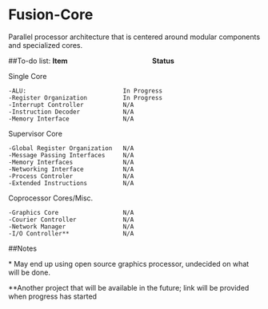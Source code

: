 # Fusion-Core
Parallel processor architecture that is centered around modular components and specialized cores.

##To-do list:
<b>Item&nbsp;&nbsp;&nbsp;&nbsp;&nbsp;&nbsp;&nbsp;&nbsp;&nbsp;&nbsp;&nbsp;&nbsp;&nbsp;&nbsp;&nbsp;&nbsp;&nbsp;&nbsp;&nbsp;&nbsp;&nbsp;&nbsp;&nbsp;&nbsp;&nbsp;&nbsp;&nbsp;&nbsp;&nbsp;&nbsp;&nbsp;&nbsp;&nbsp;&nbsp;&nbsp;&nbsp;&nbsp;&nbsp;&nbsp;&nbsp;&nbsp;&nbsp;&nbsp;&nbsp;&nbsp;&nbsp;&nbsp;&nbsp;&nbsp;&nbsp;&nbsp;Status</b>

Single Core			
	
	-ALU:							In Progress
	-Register Organization			In Progress
	-Interrupt Controller			N/A
	-Instruction Decoder			N/A
	-Memory Interface				N/A	

Supervisor Core
	
	-Global Register Organization	N/A
	-Message Passing Interfaces		N/A
	-Memory Interfaces				N/A
	-Networking Interface			N/A
	-Process Controler				N/A
	-Extended Instructions			N/A


Coprocessor Cores/Misc.
	
	-Graphics Core					N/A
	-Courier Controller				N/A
	-Network Manager				N/A
	-I/O Controller**				N/A


##Notes

\* May end up using open source graphics processor, undecided on what will be done.

\*\*Another project that will be available in the future; link will be provided when progress has started
